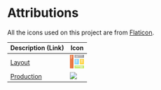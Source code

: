 # Attributions

All the icons used on this project are from [Flaticon](https://www.flaticon.com/).

| Description (Link) | Icon |
| ---- | ---- |
| [Layout](https://www.flaticon.com/free-icon/layout_4869382) | <img src="img/template.png" width="32"> |
| [Production](https://www.flaticon.com/free-icon/production_13271532) | <img src="./img/static/remove.png" width="64"> |
